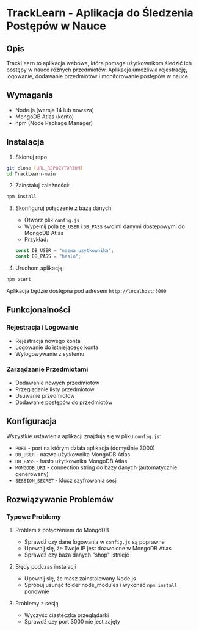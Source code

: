 # TrackLearn - Aplikacja do Śledzenia Postępów w Nauce

## Opis
TrackLearn to aplikacja webowa, która pomaga użytkownikom śledzić ich postępy w nauce różnych przedmiotów. Aplikacja umożliwia rejestrację, logowanie, dodawanie przedmiotów i monitorowanie postępów w nauce.

## Wymagania
- Node.js (wersja 14 lub nowsza)
- MongoDB Atlas (konto)
- npm (Node Package Manager)

## Instalacja

1. Sklonuj repo
```bash
git clone [URL_REPOZYTORIUM]
cd TrackLearn-main
```

2. Zainstaluj zależności:
```bash
npm install
```

3. Skonfiguruj połączenie z bazą danych:
   - Otwórz plik `config.js`
   - Wypełnij pola `DB_USER` i `DB_PASS` swoimi danymi dostępowymi do MongoDB Atlas
   - Przykład:
   ```javascript
   const DB_USER = "nazwa_uzytkownika";
   const DB_PASS = "haslo";
   ```

4. Uruchom aplikację:
```bash
npm start
```

Aplikacja będzie dostępna pod adresem `http://localhost:3000`

## Funkcjonalności

### Rejestracja i Logowanie
- Rejestracja nowego konta
- Logowanie do istniejącego konta
- Wylogowywanie z systemu

### Zarządzanie Przedmiotami
- Dodawanie nowych przedmiotów
- Przeglądanie listy przedmiotów
- Usuwanie przedmiotów
- Dodawanie postępów do przedmiotów

## Konfiguracja
Wszystkie ustawienia aplikacji znajdują się w pliku `config.js`:
- `PORT` - port na którym działa aplikacja (domyślnie 3000)
- `DB_USER` - nazwa użytkownika MongoDB Atlas
- `DB_PASS` - hasło użytkownika MongoDB Atlas
- `MONGODB_URI` - connection string do bazy danych (automatycznie generowany)
- `SESSION_SECRET` - klucz szyfrowania sesji

## Rozwiązywanie Problemów

### Typowe Problemy
1. Problem z połączeniem do MongoDB
   - Sprawdź czy dane logowania w `config.js` są poprawne
   - Upewnij się, że Twoje IP jest dozwolone w MongoDB Atlas
   - Sprawdź czy baza danych "shop" istnieje

2. Błędy podczas instalacji
   - Upewnij się, że masz zainstalowany Node.js
   - Spróbuj usunąć folder node_modules i wykonać `npm install` ponownie

3. Problemy z sesją
   - Wyczyść ciasteczka przeglądarki
   - Sprawdź czy port 3000 nie jest zajęty

